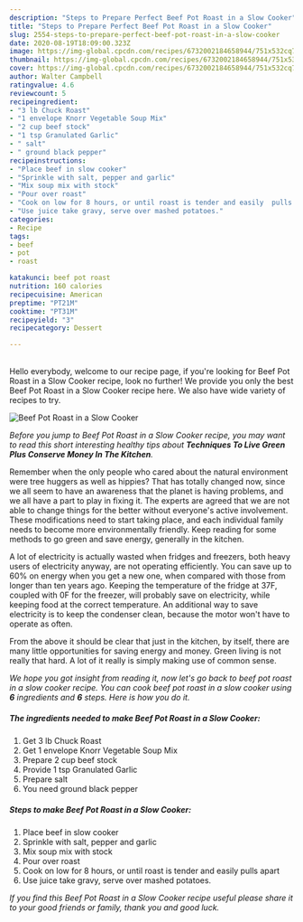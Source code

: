 ```yaml
---
description: "Steps to Prepare Perfect Beef Pot Roast in a Slow Cooker"
title: "Steps to Prepare Perfect Beef Pot Roast in a Slow Cooker"
slug: 2554-steps-to-prepare-perfect-beef-pot-roast-in-a-slow-cooker
date: 2020-08-19T18:09:00.323Z
image: https://img-global.cpcdn.com/recipes/6732002184658944/751x532cq70/beef-pot-roast-in-a-slow-cooker-recipe-main-photo.jpg
thumbnail: https://img-global.cpcdn.com/recipes/6732002184658944/751x532cq70/beef-pot-roast-in-a-slow-cooker-recipe-main-photo.jpg
cover: https://img-global.cpcdn.com/recipes/6732002184658944/751x532cq70/beef-pot-roast-in-a-slow-cooker-recipe-main-photo.jpg
author: Walter Campbell
ratingvalue: 4.6
reviewcount: 5
recipeingredient:
- "3 lb Chuck Roast"
- "1 envelope Knorr Vegetable Soup Mix"
- "2 cup beef stock"
- "1 tsp Granulated Garlic"
- " salt"
- " ground black pepper"
recipeinstructions:
- "Place beef in slow cooker"
- "Sprinkle with salt, pepper and garlic"
- "Mix soup mix with stock"
- "Pour over roast"
- "Cook on low for 8 hours, or until roast is tender and easily  pulls apart"
- "Use juice take gravy, serve over mashed potatoes."
categories:
- Recipe
tags:
- beef
- pot
- roast

katakunci: beef pot roast 
nutrition: 160 calories
recipecuisine: American
preptime: "PT21M"
cooktime: "PT31M"
recipeyield: "3"
recipecategory: Dessert

---
```

<br>
Hello everybody, welcome to our recipe page, if you're looking for Beef Pot Roast in a Slow Cooker recipe, look no further! We provide you only the best Beef Pot Roast in a Slow Cooker recipe here. We also have wide variety of recipes to try.
<br>


![Beef Pot Roast in a Slow Cooker](https://img-global.cpcdn.com/recipes/6732002184658944/751x532cq70/beef-pot-roast-in-a-slow-cooker-recipe-main-photo.jpg)

<i>Before you jump to Beef Pot Roast in a Slow Cooker recipe, you may want to read this short interesting healthy tips about 
<strong>Techniques To Live Green Plus Conserve Money In The Kitchen</strong>.</i>
</br>

Remember when the only people who cared about the natural environment were tree huggers as well as hippies? That has totally changed now, since we all seem to have an awareness that the planet is having problems, and we all have a part to play in fixing it. The experts are agreed that we are not able to change things for the better without everyone's active involvement. These modifications need to start taking place, and each individual family needs to become more environmentally friendly. Keep reading for some methods to go green and save energy, generally in the kitchen.

A lot of electricity is actually wasted when fridges and freezers, both heavy users of electricity anyway, are not operating efficiently. You can save up to 60% on energy when you get a new one, when compared with those from longer than ten years ago. Keeping the temperature of the fridge at 37F, coupled with 0F for the freezer, will probably save on electricity, while keeping food at the correct temperature. An additional way to save electricity is to keep the condenser clean, because the motor won't have to operate as often.

From the above it should be clear that just in the kitchen, by itself, there are many little opportunities for saving energy and money. Green living is not really that hard. A lot of it really is simply making use of common sense.


<i>We hope you got insight from reading it, now let's go back to beef pot roast in a slow cooker recipe. You can cook beef pot roast in a slow cooker using <strong>6</strong> ingredients and <strong>6</strong> steps. Here is how you do it.
</i>

##### The ingredients needed to make Beef Pot Roast in a Slow Cooker:

1. Get 3 lb Chuck Roast
1. Get 1 envelope Knorr Vegetable Soup Mix
1. Prepare 2 cup beef stock
1. Provide 1 tsp Granulated Garlic
1. Prepare  salt
1. You need  ground black pepper


##### Steps to make Beef Pot Roast in a Slow Cooker:

1. Place beef in slow cooker
1. Sprinkle with salt, pepper and garlic
1. Mix soup mix with stock
1. Pour over roast
1. Cook on low for 8 hours, or until roast is tender and easily  pulls apart
1. Use juice take gravy, serve over mashed potatoes.


<i>If you find this Beef Pot Roast in a Slow Cooker recipe useful please share it to your good friends or family, thank you and good luck.</i>
